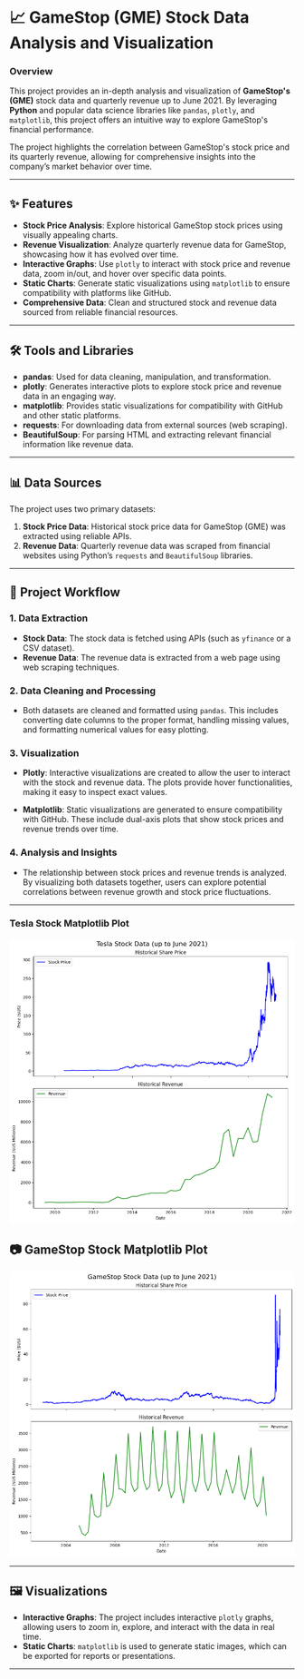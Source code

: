 

# 📈 GameStop (GME) Stock Data Analysis and Visualization


### Overview
This project provides an in-depth analysis and visualization of **GameStop's (GME)** stock data and quarterly revenue up to June 2021. By leveraging **Python** and popular data science libraries like `pandas`, `plotly`, and `matplotlib`, this project offers an intuitive way to explore GameStop's financial performance.

The project highlights the correlation between GameStop's stock price and its quarterly revenue, allowing for comprehensive insights into the company’s market behavior over time.

---

## ✨ Features

- **Stock Price Analysis**: Explore historical GameStop stock prices using visually appealing charts.
- **Revenue Visualization**: Analyze quarterly revenue data for GameStop, showcasing how it has evolved over time.
- **Interactive Graphs**: Use `plotly` to interact with stock price and revenue data, zoom in/out, and hover over specific data points.
- **Static Charts**: Generate static visualizations using `matplotlib` to ensure compatibility with platforms like GitHub.
- **Comprehensive Data**: Clean and structured stock and revenue data sourced from reliable financial resources.

---

## 🛠 Tools and Libraries

- **pandas**: Used for data cleaning, manipulation, and transformation.
- **plotly**: Generates interactive plots to explore stock price and revenue data in an engaging way.
- **matplotlib**: Provides static visualizations for compatibility with GitHub and other static platforms.
- **requests**: For downloading data from external sources (web scraping).
- **BeautifulSoup**: For parsing HTML and extracting relevant financial information like revenue data.

---

## 📊 Data Sources

The project uses two primary datasets:

1. **Stock Price Data**: Historical stock price data for GameStop (GME) was extracted using reliable APIs.
2. **Revenue Data**: Quarterly revenue data was scraped from financial websites using Python’s `requests` and `BeautifulSoup` libraries.

---

## 🚀 Project Workflow

### 1. Data Extraction
- **Stock Data**: The stock data is fetched using APIs (such as `yfinance` or a CSV dataset).
- **Revenue Data**: The revenue data is extracted from a web page using web scraping techniques.

### 2. Data Cleaning and Processing
- Both datasets are cleaned and formatted using `pandas`. This includes converting date columns to the proper format, handling missing values, and formatting numerical values for easy plotting.

### 3. Visualization
- **Plotly**: Interactive visualizations are created to allow the user to interact with the stock and revenue data. The plots provide hover functionalities, making it easy to inspect exact values.
  
- **Matplotlib**: Static visualizations are generated to ensure compatibility with GitHub. These include dual-axis plots that show stock prices and revenue trends over time.

### 4. Analysis and Insights
- The relationship between stock prices and revenue trends is analyzed. By visualizing both datasets together, users can explore potential correlations between revenue growth and stock price fluctuations.

---

### Tesla Stock Matplotlib Plot
<p align="center">
    <img src="assets/tesla_stock.png" alt="Tesla Stock Matplotlib Plot" width="600"/>
</p>


## 📷 GameStop Stock Matplotlib Plot

<p align="center">
    <img src="assets/gamestop_stock.png" alt="GameStop Stock and Revenue Plot" width="600"/>
</p>


---

## 🖼 Visualizations

- **Interactive Graphs**: The project includes interactive `plotly` graphs, allowing users to zoom in, explore, and interact with the data in real time.
- **Static Charts**: `matplotlib` is used to generate static images, which can be exported for reports or presentations.

---
